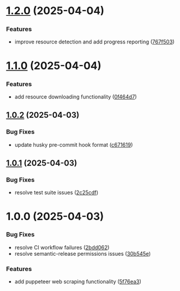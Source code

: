 # [1.2.0](https://github.com/reaandrew/scrapr/compare/v1.1.0...v1.2.0) (2025-04-04)


### Features

* improve resource detection and add progress reporting ([767f503](https://github.com/reaandrew/scrapr/commit/767f5034b924ab48af473c7f521cd2bd92c6b899))

# [1.1.0](https://github.com/reaandrew/scrapr/compare/v1.0.2...v1.1.0) (2025-04-04)


### Features

* add resource downloading functionality ([0f464d7](https://github.com/reaandrew/scrapr/commit/0f464d73eb5dcb4519d208fc5fc3a984edf7e216))

## [1.0.2](https://github.com/reaandrew/scrapr/compare/v1.0.1...v1.0.2) (2025-04-03)


### Bug Fixes

* update husky pre-commit hook format ([c671619](https://github.com/reaandrew/scrapr/commit/c67161926613e9040a95a8792dfce19c5108e8c9))

## [1.0.1](https://github.com/reaandrew/scrapr/compare/v1.0.0...v1.0.1) (2025-04-03)


### Bug Fixes

* resolve test suite issues ([2c25cdf](https://github.com/reaandrew/scrapr/commit/2c25cdf79c37ead4c564a74b8fce964934dfb4b2))

# 1.0.0 (2025-04-03)


### Bug Fixes

* resolve CI workflow failures ([2bdd062](https://github.com/reaandrew/scrapr/commit/2bdd06268e1d426363fbadadfe1c05525fd9898d))
* resolve semantic-release permissions issues ([30b545e](https://github.com/reaandrew/scrapr/commit/30b545e197370c9fae47882af9cbee8af0858310))


### Features

* add puppeteer web scraping functionality ([5f76ea3](https://github.com/reaandrew/scrapr/commit/5f76ea33fa65323739dcf4a9df572ce6058121b8))
